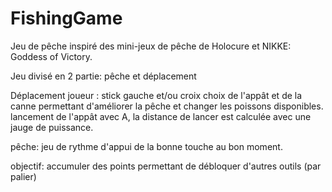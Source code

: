# FishingGame

Jeu de pêche inspiré des mini-jeux de pêche de Holocure et NIKKE: Goddess of Victory.

Jeu divisé en 2 partie: pêche et déplacement

Déplacement joueur : stick gauche et/ou croix
choix de l'appât et de la canne permettant d'améliorer la pêche et changer les poissons disponibles.
lancement de l'appât avec A, la distance de lancer est calculée avec une jauge de puissance.

pêche:
jeu de rythme d'appui de la bonne touche au bon moment.


objectif: accumuler des points permettant de débloquer d'autres outils (par palier)
